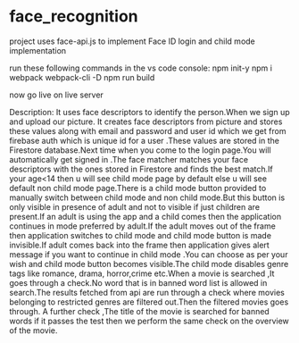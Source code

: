 # face_recognition
project uses face-api.js to implement Face ID login and child mode implementation

run these following commands in the vs code console:
npm init-y
npm i webpack webpack-cli -D
npm run build

now go live on live server


Description:
It uses face descriptors to identify the person.When we sign up and upload our picture. It creates face descriptors from picture and stores these values along with email and password and user id which we get from firebase auth which is unique id for a user .These values are stored in the Firestore database.Next time when you come to the login page.You will automatically get signed in .The face  matcher matches your face descriptors with the ones stored in Firestore and finds the best match.If your age<14 then u will see child mode page by default else u will see default non child mode page.There is a child mode button provided to manually switch between child mode and non child mode.But this button is only visible in presence of adult and not to visible if just children are present.If an adult is using the app and a child comes then the application continues in mode preferred by adult.If the adult moves out of the frame then application switches to child mode and child mode button is made invisible.If adult comes back into the frame then application gives alert message if you want to continue in child mode .You can choose as per your wish and child mode button becomes visible.The child mode disables genre tags like romance, drama, horror,crime etc.When a movie is searched ,It goes through a check.No word that is in banned word list is allowed in search.The results fetched from api are run through a check where movies belonging to restricted genres are filtered out.Then the filtered movies goes through. A further check ,The title of the movie is searched for banned words if it passes the test then we perform the same check on the overview of the movie.
